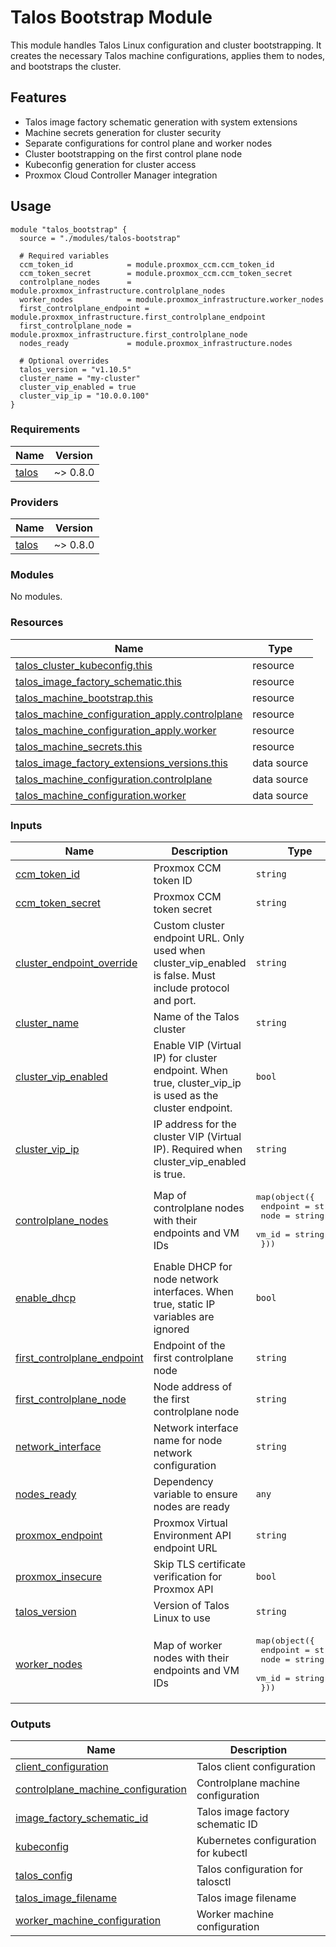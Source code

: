 # Talos Bootstrap Module

This module handles Talos Linux configuration and cluster bootstrapping. It creates the necessary Talos machine configurations, applies them to nodes, and bootstraps the cluster.

## Features

- Talos image factory schematic generation with system extensions
- Machine secrets generation for cluster security
- Separate configurations for control plane and worker nodes
- Cluster bootstrapping on the first control plane node
- Kubeconfig generation for cluster access
- Proxmox Cloud Controller Manager integration

## Usage

```hcl
module "talos_bootstrap" {
  source = "./modules/talos-bootstrap"

  # Required variables
  ccm_token_id            = module.proxmox_ccm.ccm_token_id
  ccm_token_secret        = module.proxmox_ccm.ccm_token_secret
  controlplane_nodes      = module.proxmox_infrastructure.controlplane_nodes
  worker_nodes            = module.proxmox_infrastructure.worker_nodes
  first_controlplane_endpoint = module.proxmox_infrastructure.first_controlplane_endpoint
  first_controlplane_node = module.proxmox_infrastructure.first_controlplane_node
  nodes_ready             = module.proxmox_infrastructure.nodes

  # Optional overrides
  talos_version = "v1.10.5"
  cluster_name = "my-cluster"
  cluster_vip_enabled = true
  cluster_vip_ip = "10.0.0.100"
}
```

<!-- BEGIN_TF_DOCS -->
### Requirements

| Name | Version |
|------|---------|
| <a name="requirement_talos"></a> [talos](#requirement\_talos) | ~> 0.8.0 |

### Providers

| Name | Version |
|------|---------|
| <a name="provider_talos"></a> [talos](#provider\_talos) | ~> 0.8.0 |

### Modules

No modules.

### Resources

| Name | Type |
|------|------|
| [talos_cluster_kubeconfig.this](https://registry.terraform.io/providers/siderolabs/talos/latest/docs/resources/cluster_kubeconfig) | resource |
| [talos_image_factory_schematic.this](https://registry.terraform.io/providers/siderolabs/talos/latest/docs/resources/image_factory_schematic) | resource |
| [talos_machine_bootstrap.this](https://registry.terraform.io/providers/siderolabs/talos/latest/docs/resources/machine_bootstrap) | resource |
| [talos_machine_configuration_apply.controlplane](https://registry.terraform.io/providers/siderolabs/talos/latest/docs/resources/machine_configuration_apply) | resource |
| [talos_machine_configuration_apply.worker](https://registry.terraform.io/providers/siderolabs/talos/latest/docs/resources/machine_configuration_apply) | resource |
| [talos_machine_secrets.this](https://registry.terraform.io/providers/siderolabs/talos/latest/docs/resources/machine_secrets) | resource |
| [talos_image_factory_extensions_versions.this](https://registry.terraform.io/providers/siderolabs/talos/latest/docs/data-sources/image_factory_extensions_versions) | data source |
| [talos_machine_configuration.controlplane](https://registry.terraform.io/providers/siderolabs/talos/latest/docs/data-sources/machine_configuration) | data source |
| [talos_machine_configuration.worker](https://registry.terraform.io/providers/siderolabs/talos/latest/docs/data-sources/machine_configuration) | data source |

### Inputs

| Name | Description | Type | Default | Required |
|------|-------------|------|---------|:--------:|
| <a name="input_ccm_token_id"></a> [ccm\_token\_id](#input\_ccm\_token\_id) | Proxmox CCM token ID | `string` | n/a | yes |
| <a name="input_ccm_token_secret"></a> [ccm\_token\_secret](#input\_ccm\_token\_secret) | Proxmox CCM token secret | `string` | n/a | yes |
| <a name="input_cluster_endpoint_override"></a> [cluster\_endpoint\_override](#input\_cluster\_endpoint\_override) | Custom cluster endpoint URL. Only used when cluster\_vip\_enabled is false. Must include protocol and port. | `string` | `null` | no |
| <a name="input_cluster_name"></a> [cluster\_name](#input\_cluster\_name) | Name of the Talos cluster | `string` | `"talos"` | no |
| <a name="input_cluster_vip_enabled"></a> [cluster\_vip\_enabled](#input\_cluster\_vip\_enabled) | Enable VIP (Virtual IP) for cluster endpoint. When true, cluster\_vip\_ip is used as the cluster endpoint. | `bool` | `true` | no |
| <a name="input_cluster_vip_ip"></a> [cluster\_vip\_ip](#input\_cluster\_vip\_ip) | IP address for the cluster VIP (Virtual IP). Required when cluster\_vip\_enabled is true. | `string` | `null` | no |
| <a name="input_controlplane_nodes"></a> [controlplane\_nodes](#input\_controlplane\_nodes) | Map of controlplane nodes with their endpoints and VM IDs | <pre>map(object({<br/>    endpoint = string<br/>    node     = string<br/>    vm_id    = string<br/>  }))</pre> | n/a | yes |
| <a name="input_enable_dhcp"></a> [enable\_dhcp](#input\_enable\_dhcp) | Enable DHCP for node network interfaces. When true, static IP variables are ignored | `bool` | `false` | no |
| <a name="input_first_controlplane_endpoint"></a> [first\_controlplane\_endpoint](#input\_first\_controlplane\_endpoint) | Endpoint of the first controlplane node | `string` | n/a | yes |
| <a name="input_first_controlplane_node"></a> [first\_controlplane\_node](#input\_first\_controlplane\_node) | Node address of the first controlplane node | `string` | n/a | yes |
| <a name="input_network_interface"></a> [network\_interface](#input\_network\_interface) | Network interface name for node network configuration | `string` | `"eth0"` | no |
| <a name="input_nodes_ready"></a> [nodes\_ready](#input\_nodes\_ready) | Dependency variable to ensure nodes are ready | `any` | `null` | no |
| <a name="input_proxmox_endpoint"></a> [proxmox\_endpoint](#input\_proxmox\_endpoint) | Proxmox Virtual Environment API endpoint URL | `string` | `"https://your-proxmox:8006/"` | no |
| <a name="input_proxmox_insecure"></a> [proxmox\_insecure](#input\_proxmox\_insecure) | Skip TLS certificate verification for Proxmox API | `bool` | `false` | no |
| <a name="input_talos_version"></a> [talos\_version](#input\_talos\_version) | Version of Talos Linux to use | `string` | `"v1.10.5"` | no |
| <a name="input_worker_nodes"></a> [worker\_nodes](#input\_worker\_nodes) | Map of worker nodes with their endpoints and VM IDs | <pre>map(object({<br/>    endpoint = string<br/>    node     = string<br/>    vm_id    = string<br/>  }))</pre> | n/a | yes |

### Outputs

| Name | Description |
|------|-------------|
| <a name="output_client_configuration"></a> [client\_configuration](#output\_client\_configuration) | Talos client configuration |
| <a name="output_controlplane_machine_configuration"></a> [controlplane\_machine\_configuration](#output\_controlplane\_machine\_configuration) | Controlplane machine configuration |
| <a name="output_image_factory_schematic_id"></a> [image\_factory\_schematic\_id](#output\_image\_factory\_schematic\_id) | Talos image factory schematic ID |
| <a name="output_kubeconfig"></a> [kubeconfig](#output\_kubeconfig) | Kubernetes configuration for kubectl |
| <a name="output_talos_config"></a> [talos\_config](#output\_talos\_config) | Talos configuration for talosctl |
| <a name="output_talos_image_filename"></a> [talos\_image\_filename](#output\_talos\_image\_filename) | Talos image filename |
| <a name="output_worker_machine_configuration"></a> [worker\_machine\_configuration](#output\_worker\_machine\_configuration) | Worker machine configuration |
<!-- END_TF_DOCS -->
